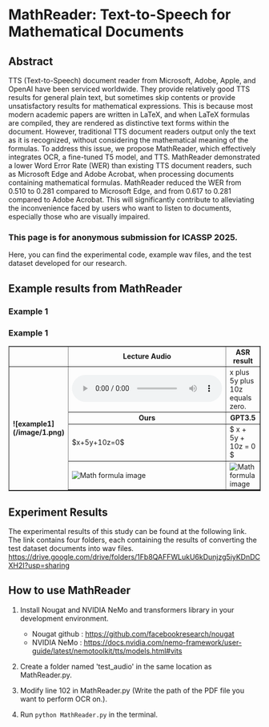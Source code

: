 # MathReader: Text-to-Speech for Mathematical Documents

## Abstract
TTS (Text-to-Speech) document reader from Microsoft, Adobe, Apple, and OpenAI have been serviced worldwide. They provide relatively good TTS results for general plain text, but sometimes skip contents or provide unsatisfactory results for mathematical expressions. This is because most modern academic papers are written in LaTeX, and when LaTeX formulas are compiled, they are rendered as distinctive text forms within the document. However, traditional TTS document readers output only the text as it is recognized, without considering the mathematical meaning of the formulas. To address this issue, we propose MathReader, which effectively integrates OCR, a fine-tuned T5 model, and TTS. MathReader demonstrated a lower Word Error Rate (WER) than existing TTS document readers, such as Microsoft Edge and Adobe Acrobat, when processing documents containing mathematical formulas. MathReader reduced the WER from 0.510 to 0.281 compared to Microsoft Edge, and from 0.617 to 0.281 compared to Adobe Acrobat. This will significantly contribute to alleviating the inconvenience faced by users who want to listen to documents, especially those who are visually impaired.

### This page is for anonymous submission for ICASSP 2025.

Here, you can find the experimental code, example wav files, and the test dataset developed for our research.


## Example results from MathReader

### Example 1

### Example 1



<table border="1">
  <colgroup>
    <col style="width:auto;">
    <col style="width:400px;">
    <col style="width:400px;">
  </colgroup>
  <tr>
    <td></td>
    <td align="center"><b>Lecture Audio</b></td>
    <td align="center"><b>ASR result</b></td>
  </tr>
  <tr>
    <td rowspan="4"><strong>![example1](/image/1.png)</strong></td>
    <td>
      <audio controls>
        <source src="audios/example1.wav" type="audio/mpeg">
        Your browser does not support the audio element.
      </audio>
    </td>
    <td>x plus 5y plus 10z equals zero. </td>
  </tr>
  <tr>
    <td align="center"><b>Ours</b></td>
    <td align="center"><b>GPT3.5</b></td>
  </tr>
  <tr>
    <td>$x+5y+10z=0$</td>
    <td>$ x + 5y + 10z = 0 $</td>
  </tr>
  <tr>
    <td style="border-bottom: 2px solid black;"><img src="images/fig1.png" alt="Math formula image"></td>
    <td style="border-bottom: 2px solid black;"><img src="images/fig1.png" alt="Math formula image"></td>
  </tr>
</table>


## Experiment Results

The experimental results of this study can be found at the following link. The link contains four folders, each containing the results of converting the test dataset documents into wav files.
https://drive.google.com/drive/folders/1Fb8QAFFWLukU6kDunjzg5iyKDnDCXH2I?usp=sharing

## How to use MathReader

1. Install Nougat and NVIDIA NeMo and transformers library in your development environment.
   - Nougat github : https://github.com/facebookresearch/nougat
   - NVIDIA NeMo : https://docs.nvidia.com/nemo-framework/user-guide/latest/nemotoolkit/tts/models.html#vits

2. Create a folder named 'test_audio' in the same location as MathReader.py.

3. Modify line 102 in MathReader.py (Write the path of the PDF file you want to perform OCR on.).

4. Run `python MathReader.py` in the terminal.
